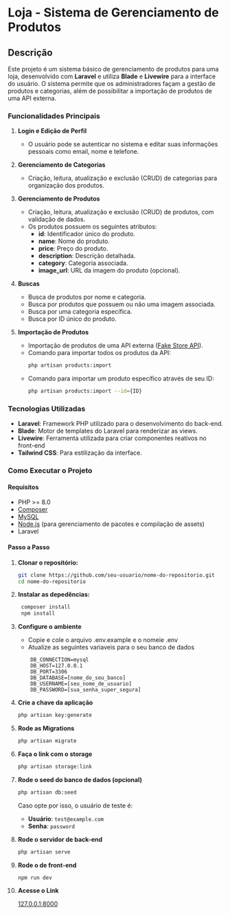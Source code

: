 # Loja - Sistema de Gerenciamento de Produtos

## Descrição

Este projeto é um sistema básico de gerenciamento de produtos para uma loja, desenvolvido com **Laravel** e utiliza **Blade** e **Livewire** para a interface do usuário. O sistema permite que os administradores façam a gestão de produtos e categorias, além de possibilitar a importação de produtos de uma API externa.

### Funcionalidades Principais

1. **Login e Edição de Perfil**
   - O usuário pode se autenticar no sistema e editar suas informações pessoais como email, nome e telefone.

2. **Gerenciamento de Categorias**
   - Criação, leitura, atualização e exclusão (CRUD) de categorias para organização dos produtos.

3. **Gerenciamento de Produtos**
   - Criação, leitura, atualização e exclusão (CRUD) de produtos, com validação de dados.
   - Os produtos possuem os seguintes atributos:
     - **id**: Identificador único do produto.
     - **name**: Nome do produto.
     - **price**: Preço do produto.
     - **description**: Descrição detalhada.
     - **category**: Categoria associada.
     - **image_url**: URL da imagem do produto (opcional).

4. **Buscas**
   - Busca de produtos por nome e categoria.
   - Busca por produtos que possuem ou não uma imagem associada.
   - Busca por uma categoria específica.
   - Busca por ID único do produto.

5. **Importação de Produtos**
   - Importação de produtos de uma API externa ([Fake Store API](https://fakestoreapi.com/docs)).
   - Comando para importar todos os produtos da API:  
     ```bash
     php artisan products:import
     ```
   - Comando para importar um produto específico através de seu ID:  
     ```bash
     php artisan products:import --id={ID}
     ```

### Tecnologias Utilizadas

- **Laravel**: Framework PHP utilizado para o desenvolvimento do back-end.
- **Blade**: Motor de templates do Laravel para renderizar as views.
- **Livewire**: Ferramenta utilizada para criar componentes reativos no front-end
- **Tailwind CSS**: Para estilização da interface.
### Como Executar o Projeto

#### Requisitos

- PHP >= 8.0
- [Composer](https://getcomposer.org/)
- [MySQL](https://www.mysql.com/)
- [Node.js](https://nodejs.org/) (para gerenciamento de pacotes e compilação de assets)
- Laravel

#### Passo a Passo

1. **Clonar o repositório:**
   ```bash
   git clone https://github.com/seu-usuario/nome-do-repositorio.git
   cd nome-do-repositorio
    ```
2. **Instalar as depedências:**
   ```bash
    composer install
    npm install
    ```
3. **Configure o ambiente**
    - Copie e cole o arquivo .env.example e o nomeie .env
    - Atualize as seguintes variaveis para o seu banco de dados 
    ```properties
        DB_CONNECTION=mysql
        DB_HOST=127.0.0.1
        DB_PORT=3306
        DB_DATABASE=[nome_do_seu_banco]
        DB_USERNAME=[seu_nome_de_usuario]
        DB_PASSWORD=[sua_senha_super_segura]
    ```
4. **Crie a chave da aplicação**
    ```bash
    php artisan key:generate
    ```
5. **Rode as Migrations**
    ```bash
    php artisan migrate
    ```
6. **Faça o link com o storage**
    ```bash
    php artisan storage:link
    ```
7. **Rode o seed do banco de dados (opcional)**
    ```bash
    php artisan db:seed
    ```
    Caso opte por isso, o usuário de teste é:

    - **Usuário**: `test@example.com`
    - **Senha**: `password`

8. **Rode o servidor de back-end**
    ```bash
    php artisan serve
    ```
9. **Rode o de front-end**
    ```bash
    npm run dev
    ```

10. **Acesse o Link**
    
    [127.0.0.1:8000](http://127.0.0.1:8000)

